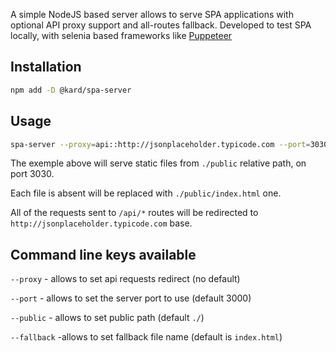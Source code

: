 A simple NodeJS based server allows to serve SPA applications with optional API proxy support and all-routes fallback. Developed to test SPA locally, with selenia based frameworks like [Puppeteer](https://github.com/puppeteer/puppeteer)

## Installation

```sh
npm add -D @kard/spa-server
```


## Usage

```sh
spa-server --proxy=api::http://jsonplaceholder.typicode.com --port=3030 --public=public --fallback=index.html
```

The exemple above will serve static files from `./public` relative path, on port 3030. 

Each file is absent will be replaced with `./public/index.html` one.

All of the requests sent to `/api/*` routes will be redirected to `http://jsonplaceholder.typicode.com` base.


## Command line keys available

`--proxy` - allows to set api requests redirect (no default)

`--port` - allows to set the server port to use (default 3000)

`--public` - allows to set public path (default `./`)

`--fallback` -allows to set fallback file name (default is `index.html`)